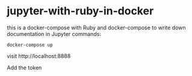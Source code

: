 # jupyter-with-ruby-in-docker
this is a docker-compose with Ruby and docker-compose to write down documentation in Jupyter
commands:

```
docker-compose up
```

visit http://localhost:8888

Add the token
